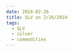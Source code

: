 ```yaml
---
date: 2024-02-26
title: SLV on 2/26/2024
tags: 
  - SLV
  - silver
  - commodities
---
```

<div class="post">
<snapshot-grid 
    :reports="['2024/02/23/CTA/silver', '2024/02/26/CTA/silver', '2024/02/26/MTP/SLV']"
    chart="2024/02/26/Chart/SLV"
/>
<p>

</p>
<p>

</p>
</div>